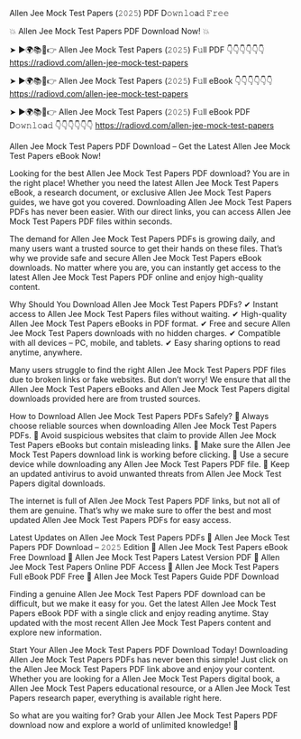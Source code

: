 Allen Jee Mock Test Papers (𝟸𝟶𝟸𝟻) PDF D𝚘𝚠𝚗𝚕𝚘a𝚍 𝙵𝚛𝚎𝚎

💥 Allen Jee Mock Test Papers PDF Download Now! 💥

➤ ►🌍📚📱👉 Allen Jee Mock Test Papers (𝟸𝟶𝟸𝟻) F𝚞ll PDF 👇👇👇👇👇👇
https://radiovd.com/allen-jee-mock-test-papers

➤ ►🌍📚📱👉 Allen Jee Mock Test Papers (𝟸𝟶𝟸𝟻) F𝚞ll eBook 👇👇👇👇👇👇
https://radiovd.com/allen-jee-mock-test-papers

➤ ►🌍📚📱👉 Allen Jee Mock Test Papers (𝟸𝟶𝟸𝟻) F𝚞ll eBook PDF D𝚘𝚠𝚗𝚕𝚘a𝚍 👇👇👇👇👇👇
https://radiovd.com/allen-jee-mock-test-papers

Allen Jee Mock Test Papers PDF Download – Get the Latest Allen Jee Mock Test Papers eBook Now!

Looking for the best Allen Jee Mock Test Papers PDF download? You are in the right place! Whether you need the latest Allen Jee Mock Test Papers eBook, a research document, or exclusive Allen Jee Mock Test Papers guides, we have got you covered. Downloading Allen Jee Mock Test Papers PDFs has never been easier. With our direct links, you can access Allen Jee Mock Test Papers PDF files within seconds.

The demand for Allen Jee Mock Test Papers PDFs is growing daily, and many users want a trusted source to get their hands on these files. That’s why we provide safe and secure Allen Jee Mock Test Papers eBook downloads. No matter where you are, you can instantly get access to the latest Allen Jee Mock Test Papers PDF online and enjoy high-quality content.

Why Should You Download Allen Jee Mock Test Papers PDFs?
✔ Instant access to Allen Jee Mock Test Papers files without waiting.
✔ High-quality Allen Jee Mock Test Papers eBooks in PDF format.
✔ Free and secure Allen Jee Mock Test Papers downloads with no hidden charges.
✔ Compatible with all devices – PC, mobile, and tablets.
✔ Easy sharing options to read anytime, anywhere.

Many users struggle to find the right Allen Jee Mock Test Papers PDF files due to broken links or fake websites. But don’t worry! We ensure that all the Allen Jee Mock Test Papers eBooks and Allen Jee Mock Test Papers digital downloads provided here are from trusted sources.

How to Download Allen Jee Mock Test Papers PDFs Safely?
📌 Always choose reliable sources when downloading Allen Jee Mock Test Papers PDFs.
📌 Avoid suspicious websites that claim to provide Allen Jee Mock Test Papers eBooks but contain misleading links.
📌 Make sure the Allen Jee Mock Test Papers download link is working before clicking.
📌 Use a secure device while downloading any Allen Jee Mock Test Papers PDF file.
📌 Keep an updated antivirus to avoid unwanted threats from Allen Jee Mock Test Papers digital downloads.

The internet is full of Allen Jee Mock Test Papers PDF links, but not all of them are genuine. That’s why we make sure to offer the best and most updated Allen Jee Mock Test Papers PDFs for easy access.

Latest Updates on Allen Jee Mock Test Papers PDFs
🔹 Allen Jee Mock Test Papers PDF Download – 𝟸𝟶𝟸𝟻 Edition
🔹 Allen Jee Mock Test Papers eBook Free Download
🔹 Allen Jee Mock Test Papers Latest Version PDF
🔹 Allen Jee Mock Test Papers Online PDF Access
🔹 Allen Jee Mock Test Papers Full eBook PDF Free
🔹 Allen Jee Mock Test Papers Guide PDF Download

Finding a genuine Allen Jee Mock Test Papers PDF download can be difficult, but we make it easy for you. Get the latest Allen Jee Mock Test Papers eBook PDF with a single click and enjoy reading anytime. Stay updated with the most recent Allen Jee Mock Test Papers content and explore new information.

Start Your Allen Jee Mock Test Papers PDF Download Today!
Downloading Allen Jee Mock Test Papers PDFs has never been this simple! Just click on the Allen Jee Mock Test Papers PDF link above and enjoy your content. Whether you are looking for a Allen Jee Mock Test Papers digital book, a Allen Jee Mock Test Papers educational resource, or a Allen Jee Mock Test Papers research paper, everything is available right here.

So what are you waiting for? Grab your Allen Jee Mock Test Papers PDF download now and explore a world of unlimited knowledge! 🚀